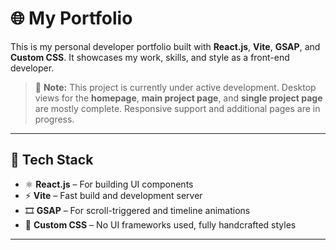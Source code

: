 # 🌐 My Portfolio

This is my personal developer portfolio built with **React.js**, **Vite**, **GSAP**, and **Custom CSS**. It showcases my work, skills, and style as a front-end developer.

> 🚧 **Note:** This project is currently under active development. Desktop views for the **homepage**, **main project page**, and **single project page** are mostly complete. Responsive support and additional pages are in progress.

---

## 🚀 Tech Stack

- ⚛️ **React.js** – For building UI components
- ⚡ **Vite** – Fast build and development server
- 🎞️ **GSAP** – For scroll-triggered and timeline animations
- 🎨 **Custom CSS** – No UI frameworks used, fully handcrafted styles

---
